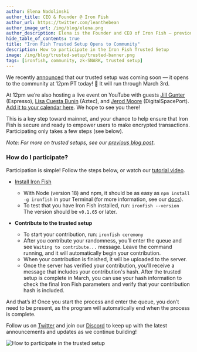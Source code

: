 ```yaml
---
author: Elena Nadolinski
author_title: CEO & Founder @ Iron Fish
author_url: https://twitter.com/leanthebean
author_image_url: /img/blog/elena.png
author_description: Elena is the Founder and CEO of Iron Fish — previously worked at Airbnb, Tilt, and Microsoft. Fell down the cryptocurrency rabbit hole in 2017. Really didn't want her insurance to know she eats pizza.
hide_table_of_contents: true
title: "Iron Fish Trusted Setup Opens to Community"
description: How to participate in the Iron Fish Trusted Setup
image: /img/blog/trusted-setup/trusted-banner.png
tags: [ironfish, community, zk-SNARK, trusted setup]
---
```


We recently [announced](https://www.ironfish.network/blog/2023/02/06/trusted-setup) that our trusted setup was coming soon — it opens to the community at 12pm PT today! 🎊 It will run through March 3rd.

 At 12pm we’re also hosting a live event on YouTube with guests [Jill Gunter](https://twitter.com/jillrgunter) (Espresso), [Lisa Cuesta Bunin](https://twitter.com/lisacuesta) (Aztec), and [Jerod Moore](https://twitter.com/gospaceport) (DigitalSpacePort). [Add it to your calendar here](https://www.youtube.com/watch?v=uZNuWFB_xbg). We hope to see you there!

This is a key step toward mainnet, and your chance to help ensure that Iron Fish is secure and ready to empower users to make encrypted transactions. Participating only takes a few steps (see below).

*Note: For more on trusted setups, see our [previous blog post](https://www.ironfish.network/blog/2023/02/06/trusted-setup)*.

### How do I participate?

Participation is simple! Follow the steps below, or watch our [tutorial video](https://drive.google.com/file/d/1FfDXrcBunMhBSxCqUKncmR3VCyWuQWg0/view).

 - [Install Iron Fish](https://ironfish.network/docs/onboarding/installation-iron-fish)
     - With Node (version 18) and npm, it should be as easy as `npm install
   -g ironfish` in your Terminal (for more information, see our [docs](https://ironfish.network/docs/onboarding/installation-iron-fish)).
     - To test that you have Iron Fish installed, run: `ironfish --version`   
 The version should be `v0.1.65` or later.
 
 - **Contribute to the trusted setup**
     - To start your contribution, run: `ironfish ceremony`
     - After you contribute your randomness, you’ll enter the queue and see `Waiting to contribute...` message. Leave the command running, and it will automatically begin your contribution.
     - When your contribution is finished, it will be uploaded to the server.
     - Once the server has verified your contribution, you’ll receive a message that includes your contribution's hash. After the trusted setup is complete in March, you can use your hash information to check the final Iron Fish parameters and verify that your contribution hash is included.
    
And that’s it! Once you start the process and enter the queue, you don’t need to be present, as the program will automatically end when the process is complete.

Follow us on [Twitter](https://twitter.com/ironfishcrypto) and join our [Discord](https://discord.ironfish.network/) to keep up with the latest announcements and updates as we continue building!

![How to participate in the trusted setup](/img/blog/trusted-setup/trusted-gif.gif)
